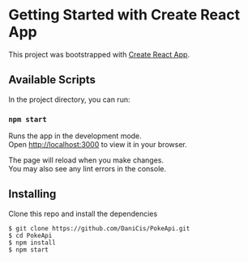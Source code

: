 # Getting Started with Create React App

This project was bootstrapped with [Create React App](https://github.com/facebook/create-react-app).

## Available Scripts

In the project directory, you can run:

### `npm start`

Runs the app in the development mode.\
Open [http://localhost:3000](http://localhost:3000) to view it in your browser.

The page will reload when you make changes.\
You may also see any lint errors in the console.

## Installing
Clone this repo and install the dependencies 

```
$ git clone https://github.com/DaniCis/PokeApi.git
$ cd PokeApi
$ npm install
$ npm start
```
